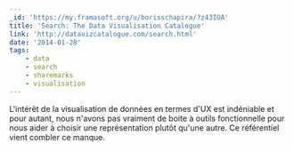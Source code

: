 ```yaml
---
_id: 'https://my.framasoft.org/u/borisschapira/?z43IOA'
title: 'Search: The Data Visualisation Catalogue'
link: 'http://datavizcatalogue.com/search.html'
date: '2014-01-28'
tags:
    - data
    - search
    - sharemarks
    - visualisation
---
```


<div class="markdown"><p>L'intérêt de la visualisation de données en termes d'UX est indéniable et pour autant, nous n'avons pas vraiment de boite à outils fonctionnelle pour nous aider à choisir une représentation plutôt qu'une autre. Ce référentiel vient combler ce manque.
</p></div>

